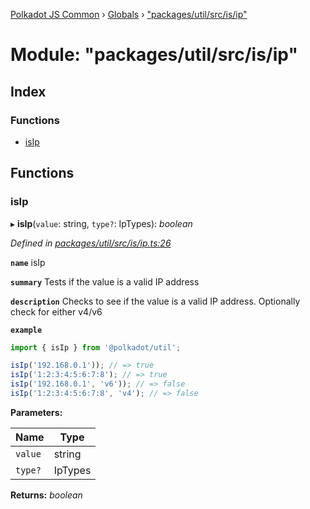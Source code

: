 [Polkadot JS Common](../README.md) › [Globals](../globals.md) › ["packages/util/src/is/ip"](_packages_util_src_is_ip_.md)

# Module: "packages/util/src/is/ip"

## Index

### Functions

* [isIp](_packages_util_src_is_ip_.md#isip)

## Functions

###  isIp

▸ **isIp**(`value`: string, `type?`: IpTypes): *boolean*

*Defined in [packages/util/src/is/ip.ts:26](https://github.com/polkadot-js/common/blob/92cc8fc4e/packages/util/src/is/ip.ts#L26)*

**`name`** isIp

**`summary`** Tests if the value is a valid IP address

**`description`** 
Checks to see if the value is a valid IP address. Optionally check for either v4/v6

**`example`** 
<BR>

```javascript
import { isIp } from '@polkadot/util';

isIp('192.168.0.1')); // => true
isIp('1:2:3:4:5:6:7:8'); // => true
isIp('192.168.0.1', 'v6')); // => false
isIp('1:2:3:4:5:6:7:8', 'v4'); // => false
```

**Parameters:**

Name | Type |
------ | ------ |
`value` | string |
`type?` | IpTypes |

**Returns:** *boolean*
